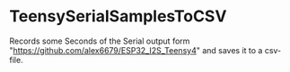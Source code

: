 # TeensySerialSamplesToCSV
Records some Seconds of the Serial output form "https://github.com/alex6679/ESP32_I2S_Teensy4" and saves it to a csv-file.
